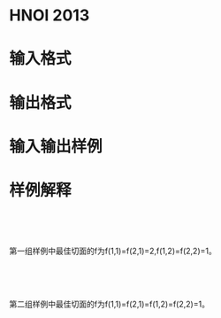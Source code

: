 

# HNOI 2013



# 输入格式



# 输出格式



# 输入输出样例



# 样例解释


<p>
<br/>
</p>
<p>
<br/>
</p>
<p>
第一组样例中最佳切面的f为f(1,1)=f(2,1)=2,f(1,2)=f(2,2)=1。
</p>
<p>
<br/>
</p>
<p>
<br/>
</p>
<p>
第二组样例中最佳切面的f为f(1,1)=f(2,1)=f(1,2)=f(2,2)=1。
</p>
<p>
<br/>
</p>
